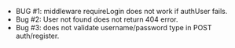 - BUG #1: middleware requireLogin does not work if authUser fails.
- Bug #2: User not found does not return 404 error.
- Bug #3: does not validate username/password type in POST auth/register.